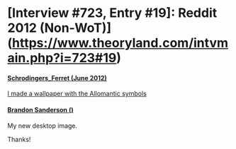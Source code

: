 # [Interview #723, Entry #19]: Reddit 2012 (Non-WoT)](https://www.theoryland.com/intvmain.php?i=723#19)

#### [Schrodingers\_Ferret (June 2012)](http://www.reddit.com/r/Mistborn/comments/vebpu/i_made_a_wallpaper_with_the_allomantic_symbols/)

[I made a wallpaper with the Allomantic symbols](http://i.imgur.com/x6ZJh.jpg)

#### [Brandon Sanderson ()](http://www.reddit.com/r/Mistborn/comments/vebpu/i_made_a_wallpaper_with_the_allomantic_symbols/c53xvok)

My new desktop image.

Thanks!

